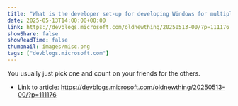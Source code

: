 ```yaml
---
title: "What is the developer set-up for developing Windows for multiple processor architectures?"
date: 2025-05-13T14:00:00+00:00
link: https://devblogs.microsoft.com/oldnewthing/20250513-00/?p=111176
showShare: false
showReadTime: false
thumbnail: images/misc.png
tags: ["devblogs.microsoft.com"]
---
```

You usually just pick one and count on your friends for the others.

- Link to article: https://devblogs.microsoft.com/oldnewthing/20250513-00/?p=111176